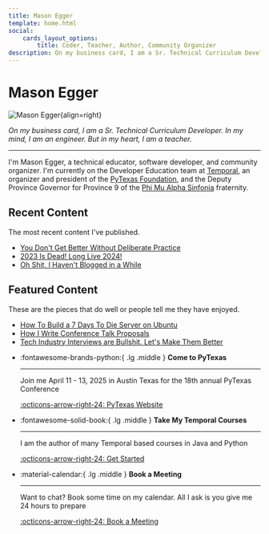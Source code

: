 ```yaml
---
title: Mason Egger
template: home.html
social:
    cards_layout_options:
        title: Coder, Teacher, Author, Community Organizer
description: On my business card, I am a Sr. Technical Curriculum Developer. In my mind, I am an engineer. But in my heart, I am a teacher.
---
```


# Mason Egger

![Mason Egger](https://github.com/masonegger.png){align=right}

_On my business card, I am a Sr. Technical Curriculum Developer. In my mind, I am an engineer. But in my heart, I am a teacher._

--- 

I'm Mason Egger, a technical educator, software developer, and community organizer. 
I'm currently on the Developer Education team at [Temporal](https://temporal.io),
an organizer and president of the [PyTexas Foundation](https://pytexas.org), and the Deputy
Province Governor for Province 9 of the [Phi Mu Alpha Sinfonia](https://sinfonia.org) fraternity.

## Recent Content
The most recent content I've published.

* [You Don't Get Better Without Deliberate Practice](blog/posts/011-deliberate-practice.md)
* [2023 Is Dead! Long Live 2024!](blog/posts/010-2023-recap.md)
* [Oh Shit, I Haven't Blogged in a While](blog/posts/009-oh_shit_blog.md)


## Featured Content
These are the pieces that do well or people tell me they have enjoyed.

* [How To Build a 7 Days To Die Server on Ubuntu](tutorials/posts/001-7d2d.md)
* [How I Write Conference Talk Proposals](blog/posts/008-writing_talk_proposals.md)
* [Tech Industry Interviews are Bullshit. Let's Make Them Better](blog/posts/005-interviews.md)

<div class="grid cards" markdown>



-   :fontawesome-brands-python:{ .lg .middle } __Come to PyTexas__

    ---

    Join me April 11 - 13, 2025 in Austin Texas for the 18th annual PyTexas Conference

    [:octicons-arrow-right-24: PyTexas Website](https://pytexas.org/2025)

-   :fontawesome-solid-book:{ .lg .middle } __Take My Temporal Courses__

    ---

    I am the author of many Temporal based courses in Java and Python

    [:octicons-arrow-right-24: Get Started](https://learn.temporal.io/courses/)
    


-   :material-calendar:{ .lg .middle } __Book a Meeting__

    ---

    Want to chat? Book some time on my calendar. All I ask is you give me 24 hours to prepare

    [:octicons-arrow-right-24: Book a Meeting](https://calendly.com/masonegger)

</div>

<a rel="me" style="display: none;" href="https://fosstodon.org/@masonegger">Mastodon</a>
